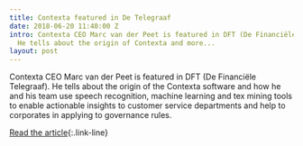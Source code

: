 ```yaml
---
title: Contexta featured in De Telegraaf
date: 2018-06-20 11:40:00 Z
intro: Contexta CEO Marc van der Peet is featured in DFT (De Financiële Telegraaf).
  He tells about the origin of Contexta and more...
layout: post
---
```


Contexta CEO Marc van der Peet is featured in DFT (De Financiële Telegraaf). He tells about the origin of the Contexta software and how he and his team use speech recognition, machine learning and tex mining tools to enable actionable insights to customer service departments and help to corporates in applying to governance rules.


[Read the article](https://www.telegraaf.nl/financieel/2193724/inzicht-in-telefonisch-klantcontact){:.link-line}
